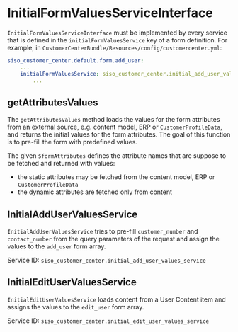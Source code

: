 # InitialFormValuesServiceInterface

`InitialFormValuesServiceInterface` must be implemented by every service that is defined in the `initialFormValuesService` key of a form definition.
For example, in `CustomerCenterBundle/Resources/config/customercenter.yml`:

``` yaml
siso_customer_center.default.form.add_user:
    ...
    initialFormValuesService: siso_customer_center.initial_add_user_values_service
        ...
```

## getAttributesValues

The `getAttributesValues` method loads the values for the form attributes from an external source,
e.g. content model, ERP or `CustomerProfileData`, and returns the initial values for the form attributes.
The goal of this function is to pre-fill the form with predefined values.

The given `$formAttributes` defines the attribute names that are suppose to be fetched and returned with values:

 - the static attributes may be fetched from the content model, ERP or `CustomerProfileData`
 - the dynamic attributes are fetched only from content

## InitialAddUserValuesService

`InitialAddUserValuesService` tries to pre-fill `customer_number` and `contact_number` from the query parameters of the request and assign the values to the `add_user` form array.

Service ID: `siso_customer_center.initial_add_user_values_service`

## InitialEditUserValuesService

`InitialEditUserValuesService` loads content from a User Content item and assigns the values to the `edit_user` form array.

Service ID: `siso_customer_center.initial_edit_user_values_service`
